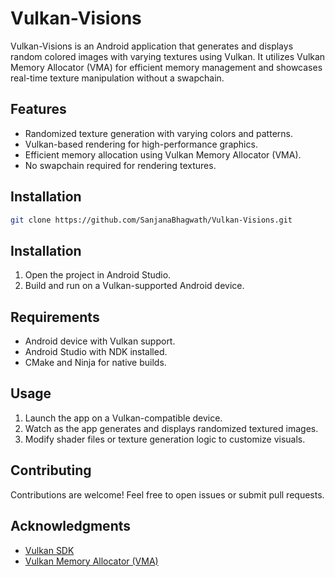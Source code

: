# Vulkan-Visions

Vulkan-Visions is an Android application that generates and displays random colored images with varying textures using Vulkan. It utilizes Vulkan Memory Allocator (VMA) for efficient memory management and showcases real-time texture manipulation without a swapchain.

## Features
- Randomized texture generation with varying colors and patterns.
- Vulkan-based rendering for high-performance graphics.
- Efficient memory allocation using Vulkan Memory Allocator (VMA).
- No swapchain required for rendering textures.

## Installation
```sh
git clone https://github.com/SanjanaBhagwath/Vulkan-Visions.git
```

## Installation
1. Open the project in Android Studio.
2. Build and run on a Vulkan-supported Android device.

## Requirements
- Android device with Vulkan support.
- Android Studio with NDK installed.
- CMake and Ninja for native builds.

## Usage
1. Launch the app on a Vulkan-compatible device.
2. Watch as the app generates and displays randomized textured images.
3. Modify shader files or texture generation logic to customize visuals.

## Contributing
Contributions are welcome! Feel free to open issues or submit pull requests.

## Acknowledgments
- [Vulkan SDK](https://vulkan.lunarg.com/sdk/home)
- [Vulkan Memory Allocator (VMA)](https://gpuopen.com/vulkan-memory-allocator/)
